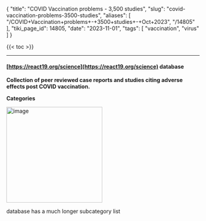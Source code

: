 {
    "title": "COVID Vaccination problems - 3,500 studies",
    "slug": "covid-vaccination-problems-3500-studies",
    "aliases": [
        "/COVID+Vaccination+problems+-+3500+studies+-+Oct+2023",
        "/14805"
    ],
    "tiki_page_id": 14805,
    "date": "2023-11-01",
    "tags": [
        "vaccination",
        "virus"
    ]
}


{{< toc >}}

---

#### [https://react19.org/science](https://react19.org/science) database

 **Collection of peer reviewed case reports and studies citing adverse effects post COVID vaccination.** 

 **Categories** 

<img src="https://d1bk1kqxc0sym.cloudfront.net/attachments/png/categories.png" alt="image" width="250">

database has a much longer subcategory list